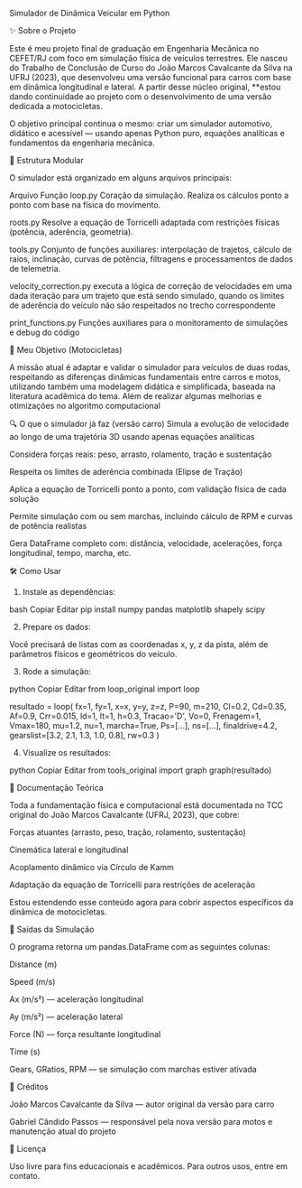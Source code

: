Simulador de Dinâmica Veicular em Python

✨ Sobre o Projeto

Este é meu projeto final de graduação em Engenharia Mecânica no CEFET/RJ com foco em simulação física de veículos terrestres. Ele nasceu do Trabalho de Conclusão de Curso do João Marcos Cavalcante da Silva na UFRJ (2023), que desenvolveu uma versão funcional para carros com base em dinâmica longitudinal e lateral. A partir desse núcleo original, **estou dando continuidade ao projeto com o desenvolvimento de uma versão dedicada a motocicletas.

O objetivo principal continua o mesmo: criar um simulador automotivo, didático e acessível — usando apenas Python puro, equações analíticas e fundamentos da engenharia mecânica.

🧩 Estrutura Modular

O simulador está organizado em alguns arquivos principais:

Arquivo	Função
loop.py	    Coração da simulação. Realiza os cálculos ponto a ponto com base na física do movimento.

roots.py	Resolve a equação de Torricelli adaptada com restrições físicas (potência, aderência, geometria).

tools.py	Conjunto de funções auxiliares: interpolação de trajetos, cálculo de raios, inclinação, curvas de potência,         filtragens e processamentos de dados de telemetria.

velocity_correction.py    executa a lógica de correção de velocidades em uma dada iteração para um trajeto que está sendo simulado, quando os limites de aderência do veículo não são respeitados no trecho correspondente 

print_functions.py     Funções auxiliares para o monitoramento de simulações e debug do código 


🎯 Meu Objetivo (Motocicletas)

A missão atual é adaptar e validar o simulador para veículos de duas rodas, respeitando as diferenças dinâmicas fundamentais entre carros e motos, utilizando também uma modelagem didática e simplificada, baseada na literatura acadêmica do tema. Além de realizar algumas melhorias e otimizações no algoritmo computacional 

🔍 O que o simulador já faz (versão carro)
Simula a evolução de velocidade ao longo de uma trajetória 3D usando apenas equações analíticas

Considera forças reais: peso, arrasto, rolamento, tração e sustentação

Respeita os limites de aderência combinada (Elipse de Tração)

Aplica a equação de Torricelli ponto a ponto, com validação física de cada solução

Permite simulação com ou sem marchas, incluindo cálculo de RPM e curvas de potência realistas

Gera DataFrame completo com: distância, velocidade, acelerações, força longitudinal, tempo, marcha, etc.

🛠 Como Usar

1. Instale as dependências:

bash
Copiar
Editar
pip install numpy pandas matplotlib shapely scipy

2. Prepare os dados:

Você precisará de listas com as coordenadas x, y, z da pista, além de parâmetros físicos e geométricos do veículo.

3. Rode a simulação:

python
Copiar
Editar
from loop_original import loop

resultado = loop(
    fx=1, fy=1, x=x, y=y, z=z, P=90, m=210, Cl=0.2, Cd=0.35, Af=0.9,
    Crr=0.015, ld=1, lt=1, h=0.3, Tracao='D', Vo=0, Frenagem=1,
    Vmax=180, mu=1.2, nu=1,
    marcha=True, Ps=[...], ns=[...],
    finaldrive=4.2, gearslist=[3.2, 2.1, 1.3, 1.0, 0.8], rw=0.3
)

4. Visualize os resultados:

python
Copiar
Editar
from tools_original import graph
graph(resultado)

📘 Documentação Teórica

Toda a fundamentação física e computacional está documentada no TCC original do João Marcos Cavalcante (UFRJ, 2023), que cobre:

Forças atuantes (arrasto, peso, tração, rolamento, sustentação)

Cinemática lateral e longitudinal

Acoplamento dinâmico via Círculo de Kamm

Adaptação da equação de Torricelli para restrições de aceleração

Estou estendendo esse conteúdo agora para cobrir aspectos específicos da dinâmica de motocicletas.

🧪 Saídas da Simulação

O programa retorna um pandas.DataFrame com as seguintes colunas:

Distance (m)

Speed (m/s)

Ax (m/s²) — aceleração longitudinal

Ay (m/s²) — aceleração lateral

Force (N) — força resultante longitudinal

Time (s)

Gears, GRatios, RPM — se simulação com marchas estiver ativada

👤 Créditos

João Marcos Cavalcante da Silva — autor original da versão para carro

Gabriel Cândido Passos — responsável pela nova versão para motos e manutenção atual do projeto

📜 Licença

Uso livre para fins educacionais e acadêmicos. Para outros usos, entre em contato.